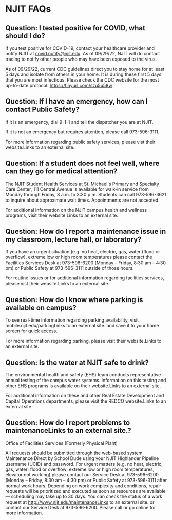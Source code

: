 # NJIT FAQs

## Question: I tested positive for COVID, what should I do?

If you test positive for COVID-19, contact your healthcare provider and notify NJIT at covid.notify@njit.edu. As of 09/29/22, NJIT will do contact tracing to notify other people who may have been exposed to the virus.

As of 09/29/22, current CDC guidelines direct you to stay home for at least 5 days and isolate from others in your home. It is during these first 5 days that you are most infectious. Please check the CDC website for the most up-to-date protocol: https://tinyurl.com/szu5u58w

## Question: If I have an emergency, how can I contact Public Safety?
If it is an emergency, dial 9-1-1 and tell the dispatcher you are at NJIT. 

If it is not an emergency but requires attention, please call 973-596-3111.

For more information regarding public safety services, please vist their website.Links to an external site.


## Question: If a student does not feel well, where can they go for medical attention?

The NJIT Student Health Services at St. Michael's Primary and Specialty Care Center, 111 Central Avenue is available for walk-in service from Monday through Friday, 8 a.m. to 3:30 p.m. Students can call 973-596-3621 to inquire about approximate wait times. Appointments are not accepted.

For additional information on the NJIT campus health and wellness programs, visit their website.Links to an external site.


## Question: How do I report a maintenance issue in my classroom, lecture hall, or laboratory?

If you have an urgent situation (e.g. no heat, electric, gas, water (flood or overflow), extreme low or high room temperatures please contact the Facilities Services Desk at 973-596-6200 (Monday – Friday, 8:30 am – 4:30 pm) or Public Safety at 973-596-3111 outside of those hours.

For routine issues or for additional information regarding facilities services, please vist their website.Links to an external site.

## Question: How do I know where parking is available on campus?
To see real-time information regarding parking availability, visit mobile.njit.edu/parkingLinks to an external site. and save it to your home screen for quick access.

For more information regarding parking, please visit their website.Links to an external site.

## Question: Is the water at NJIT safe to drink?
The environmental health and safety (EHS) team conducts representative annual testing of the campus water systems. Information on this testing and other EHS programs is available on their website.Links to an external site.

For additional information on these and other Real Estate Development and Capital Operations departments, please visit the REDCO website.Links to an external site.

## Question: How do I report problems to maintenanceLinks to an external site.?
 
Office of Facilities Services (Formerly Physical Plant)

All requests should be submitted through the web-based system Maintenance Direct by School Dude using your NJIT Highlander Pipeline username (UCID) and password. For urgent matters (e.g. no heat, electric, gas, water; flood or overflow; extreme low or high room temperatures, elevator not working) please contact our Service Desk at 973-596-6200 (Monday – Friday, 8:30 am – 4:30 pm) or Public Safety at 973-596-3111 after normal work hours. Depending on work complexity and conditions, repair requests will be prioritized and executed as soon as resources are available — scheduling may take up to 30 days. You can check the status of a work request at http://www.njit.edu/maintenanceLinks to an external site. or contact our Service Desk at 973-596-6200. Please call or go online for more information.

